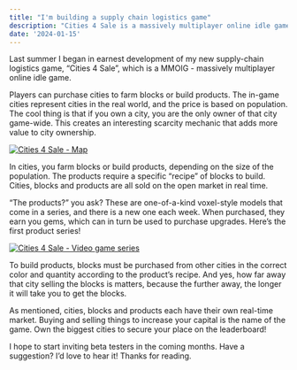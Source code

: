 ```yaml
---
title: "I'm building a supply chain logistics game"
description: "Cities 4 Sale is a massively multiplayer online idle game I'm working on"
date: '2024-01-15'
---
```


Last summer I began in earnest development of my new supply-chain logistics game, “Cities 4 Sale”, which is a MMOIG - massively multiplayer online idle game.

Players can purchase cities to farm blocks or build products. The in-game cities represent cities in the real world, and the price is based on population. The cool thing is that if you own a city, you are the only owner of that city game-wide. This creates an interesting scarcity mechanic that adds more value to city ownership.

[![Cities 4 Sale - Map](/images/posts/building-a-game/map-screen.png)](https://inorganik.net/images/posts/building-a-game/map-screen.png)

In cities, you farm blocks or build products, depending on the size of the population. The products require a specific “recipe” of blocks to build. Cities, blocks and products are all sold on the open market in real time.

“The products?” you ask? These are one-of-a-kind voxel-style models that come in a series, and there is a new one each week. When purchased, they earn you gems, which can in turn be used to purchase upgrades. Here’s the first product series!

[![Cities 4 Sale - Video game series](/images/posts/building-a-game/first-product-series.png)](https://inorganik.net/images/posts/building-a-game/first-product-series.png)

To build products, blocks must be purchased from other cities in the correct color and quantity according to the product’s recipe. And yes, how far away that city selling the blocks is matters, because the further away, the longer it will take you to get the blocks.

As mentioned, cities, blocks and products each have their own real-time market. Buying and selling things to increase your capital is the name of the game. Own the biggest cities to secure your place on the leaderboard!

I hope to start inviting beta testers in the coming months. Have a suggestion? I’d love to hear it! Thanks for reading.